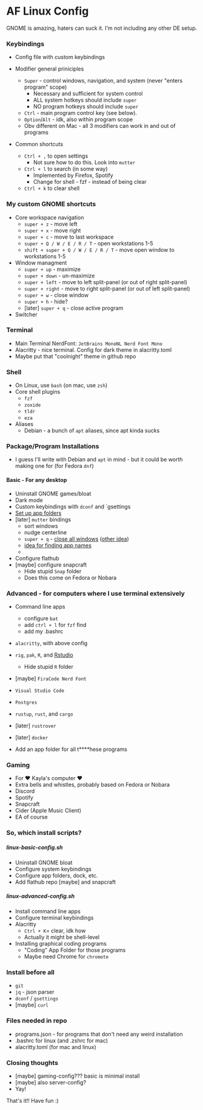 # AF Linux Config

GNOME is amazing, haters can suck it. I'm not including any other DE setup.

### Keybindings

- Config file with custom keybindings
- Modifier general priniciples

  - `Super` - control windows, navigation, and system (never "enters program" scope)
    - Necessary and sufficient for system control
    - ALL system hotkeys should include `super`
    - NO program hotkeys should include `super`
  - `Ctrl` - main program control key (see below).
  - `Option`/`Alt` - idk, also within program scope
  - Obv different on Mac - all 3 modifiers can work in and out of programs

- Common shortcuts

  - `Ctrl + ,` to open settings
    - Not sure how to do this. Look into `mutter`
  - `Ctrl + l` to search (in some way)
    - Implemented by Firefox, Spotify
    - Change for shell - fzf - instead of being clear
  - `Ctrl + k` to clear shell

### My custom GNOME shortcuts

- Core workspace navigation
  - `super + z` - move left
  - `super + x` - move right
  - `super + c` - move to last workspace
  - `super + Q / W / E / R / T` - open workstations 1-5
  - `shift + super + Q / W / E / R / T` - move open window to workstations 1-5
- Window managment
  - `super + up` - maximize
  - `super + down` - un-maximize
  - `super + left` - move to left split-panel (or out of right split-panel)
  - `super + right` - move to right split-panel (or out of left split-panel)
  - `super + w` - close window
  - `super + h` - hide?
  - [later] `super + q` - close active program
- Switcher

### Terminal

- Main Terminal NerdFont: `JetBrains MonoNL Nerd Font Mono`
- Alacritty - nice terminal. Config for dark theme in alacritty.toml
- Maybe put that "coolnight" theme in github repo

### Shell

- On Linux, use `bash` (on mac, use `zsh`)
- Core shell plugins
  - `fzf`
  - `zoxide`
  - `tldr`
  - `eza`
- Aliases
  - Debian - a bunch of `apt` aliases, since apt kinda sucks

### Package/Program Installations

- I guess I'll write with Debian and `apt` in mind - but it could be worth making one for (for Fedora `dnf`)

#### Basic - For any desktop

- Uninstall GNOME games/bloat
- Dark mode
- Custom keybindings with `dconf` and `gsettings
- [Set up app folders](https://askubuntu.com/questions/1283655/how-can-i-create-app-folders-through-terminal-in-ubuntu-20-04)
- [later] `mutter` bindings
  - sort windows
  - nudge centerline
  - `super + q` - [close all windows](https://www.reddit.com/r/gnome/comments/8l5wtg/til_you_can_close_windows_from_the_alttab/) ([other idea](https://askubuntu.com/questions/262419/close-all-windows-of-the-same-application-in-gnome-shell))
  - [idea for finding app names](https://stackoverflow.com/questions/48797323/retrieving-active-window-from-mutter-on-gnome-wayland-session)
  -
- Configure flathub
- [maybe] configure snapcraft
  - Hide stupid `Snap` folder
  - Does this come on Fedora or Nobara

### Advanced - for computers where I use terminal extensively

- Command line apps

  - configure `bat`
  - add `ctrl + l` for `fzf` find
  - add my .bashrc

- `alacritty`, with above config
- `rig`, `pak`, `R`, and [Rstudio](https://github.com/rstudio/rstudio/tree/main/dependencies/linux)

  - Hide stupid `R` folder

- [maybe] `FiraCode Nerd Font`
- `Visual Studio Code`
- `Postgres`
- `rustup`, `rust`, and `cargo`
- [later] `rustrover`
- [later] `docker`
- Add an app folder for all t\*\*\*\*hese programs

### Gaming

- For ❤️ Kayla's computer ❤️
- Extra bells and whistles, probably based on Fedora or Nobara
- Discord
- Spotify
- Snapcraft
- Cider (Apple Music Client)
- EA of course

### So, which install scripts?

##### linux-basic-config.sh

- Uninstall GNOME bloat
- Configure system keybindings
- Configure app folders, dock, etc.
- Add flathub repo [maybe] and snapcraft

##### linux-advanced-config.sh

- Install command line apps
- Configure terminal keybindings
- Alacritty
  - `Ctrl + K`= clear, idk how
  - Actually it might be shell-level
- Installing graphical coding programs
  - "Coding" App Folder for those programs
  - Maybe need Chrome for `chromote`

### Install before all

- `git`
- `jq` - json parser
- `dconf` / `gsettings`
- [maybe] `curl`

### Files needed in repo

- programs.json - for programs that don't need any weird installation
- .bashrc for linux (and .zshrc for mac)
- alacritty.toml (for mac and linux)

### Closing thoughts

- [maybe] gaming-config??? basic is minimal install
- [maybe] also server-config?
- Yay!

That's it!! Have fun :)
